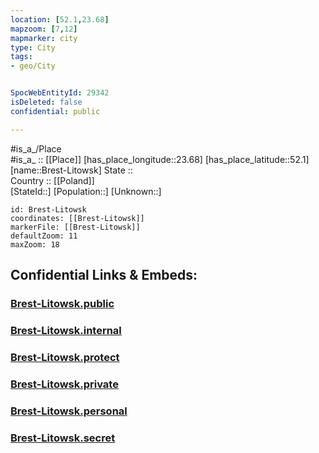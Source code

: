 ```yaml
---
location: [52.1,23.68] 
mapzoom: [7,12] 
mapmarker: city 
type: City
tags:
- geo/City


SpocWebEntityId: 29342
isDeleted: false
confidential: public

---
```

#is_a_/Place  
#is_a_ :: [[Place]] 
[has_place_longitude::23.68] 
[has_place_latitude::52.1] 
[name::Brest-Litowsk] 
State ::  
Country :: [[Poland]]  
[StateId::] 
[Population::] 
[Unknown::] 


```leaflet
id: Brest-Litowsk
coordinates: [[Brest-Litowsk]] 
markerFile: [[Brest-Litowsk]] 
defaultZoom: 11 
maxZoom: 18
```


## Confidential Links & Embeds: 

### [Brest-Litowsk.public](/_public/\Earth\Continent\Europe\Europe~East\Belarus\Oblasts~Belarus\Brest\CityBrest-Litowsk.public.md) 

### [Brest-Litowsk.internal](/_internal/\Earth\Continent\Europe\Europe~East\Belarus\Oblasts~Belarus\Brest\CityBrest-Litowsk.internal.md) 

### [Brest-Litowsk.protect](/_protect/\Earth\Continent\Europe\Europe~East\Belarus\Oblasts~Belarus\Brest\CityBrest-Litowsk.protect.md) 

### [Brest-Litowsk.private](/_private/\Earth\Continent\Europe\Europe~East\Belarus\Oblasts~Belarus\Brest\CityBrest-Litowsk.private.md) 

### [Brest-Litowsk.personal](/_personal/\Earth\Continent\Europe\Europe~East\Belarus\Oblasts~Belarus\Brest\CityBrest-Litowsk.personal.md) 

### [Brest-Litowsk.secret](/_secret/\Earth\Continent\Europe\Europe~East\Belarus\Oblasts~Belarus\Brest\CityBrest-Litowsk.secret.md)

